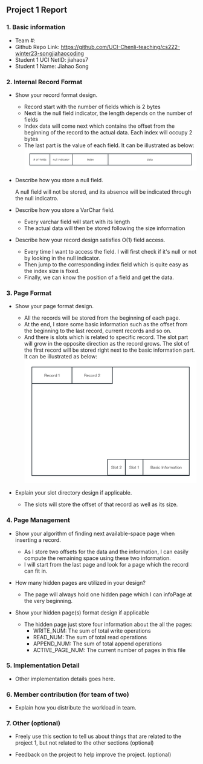 ## Project 1 Report


### 1. Basic information
 - Team #:
 - Github Repo Link: https://github.com/UCI-Chenli-teaching/cs222-winter23-songjiahaocoding
 - Student 1 UCI NetID: jiahaos7
 - Student 1 Name: Jiahao Song
 
### 2. Internal Record Format
- Show your record format design.
    - Record start with the number of fields which is 2 bytes
    - Next is the null field indicator, the length depends on the number of fields
    - Index data will come next which contains the offset from the beginning of the record
      to the actual data. Each index will occupy 2 bytes
    - The last part is the value of each field.
    It can be illustrated as below:
  ![Record Format](pics/record.png)

- Describe how you store a null field.
  
  A null field will not be stored, and its absence will be indicated through the null indicatro.


- Describe how you store a VarChar field.

  - Every varchar field will start with its length
  - The actual data will then be stored following the size information

- Describe how your record design satisfies O(1) field access.
  - Every time I want to access the field. I will first check if it's null or not by looking in 
  the null indicator.
  - Then jump to the corresponding index field which is quite easy as the index size is fixed.
  - Finally, we can know the position of a field and get the data.


### 3. Page Format
- Show your page format design.
  - All the records will be stored from the beginning of each page.
  - At the end, I store some basic information such as the offset from the beginning to the 
    last record, current records and so on. 
  - And there is slots which is related to specific record. The slot part will grow in the opposite direction as the record grows.
    The slot of the first record will be stored right next to the basic information part.
  It can be illustrated as below:
  ![Page Format](pics/page.png)
  
- Explain your slot directory design if applicable.
  - The slots will store the offset of that record as well as its size. 


### 4. Page Management
- Show your algorithm of finding next available-space page when inserting a record.
  - As I store two offsets for the data and the information, I can easily compute the remaining space
  using these two information.
  - I will start from the last page and look for a page which the record can fit in. 


- How many hidden pages are utilized in your design?
  - The page will always hold one hidden page which I can infoPage at the very beginning.


- Show your hidden page(s) format design if applicable
  - The hidden page just store four information about the all the pages:
    - WRITE_NUM: The sum of total write operations
    - READ_NUM: The sum of total read operations
    - APPEND_NUM: The sum of total append operations
    - ACTIVE_PAGE_NUM: The current number of pages in this file


### 5. Implementation Detail
- Other implementation details goes here.



### 6. Member contribution (for team of two)
- Explain how you distribute the workload in team.



### 7. Other (optional)
- Freely use this section to tell us about things that are related to the project 1, but not related to the other sections (optional)



- Feedback on the project to help improve the project. (optional)